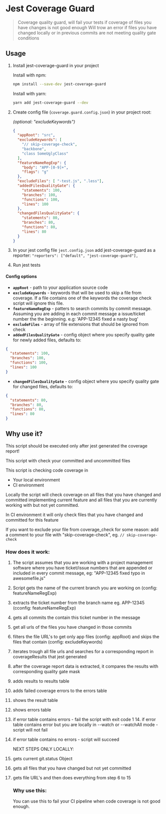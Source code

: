 
# Jest Coverage Guard

> Coverage quality guard, will fail your tests if coverage of files you have changes is not good enough
> Will trow an error if files you have changed locally or in previous commits are not meeting quality gate conditions

## Usage

1. Install jest-coverage-guard in your project

	Install with npm:

	```bash
	npm install --save-dev jest-coverage-guard
	```

	Install with yarn:

	```bash
	yarn add jest-coverage-guard --dev
	```

2. Create config file (`coverage.guard.config.json`) in your project root:

      _(optional: "excludeKeywords")_

    ```json
    {
      "appRoot": "src",
      "excludeKeywords": [
        "// skip-coverage-check",
        "backbone",
        "class SomeUglyClass"
      ],
      "featureNameRegExp": {
        "body": "APP-[0-9]+",
        "flags": "g"
      },
      "excludeFiles": [ "-test.js", ".less"],
      "addedFilesQualityGate": {
        "statements": 100,
        "branches": 100,
        "functions": 100,
        "lines": 100
      },
      "changedFilesQualityGate": {
        "statements": 80,
        "branches": 80,
        "functions": 80,
        "lines": 80
      }
    }
    ```

2. In your jest config file `jest.config.json` add jest-coverage-guard as a reporter:
    `"reporters": ["default", "jest-coverage-guard"],`

4. Run jest tests


#### Config options

* **`appRoot`**  - path to your application source code
* **`excludeKeywords`** - keywords that will be used to skip a file from coverage. If a file contains one of the keywords the coverage check script will ignore this file.
* **`featureNameRegExp`** - patters to search commits by commit message. Assuming you are adding in each commit message a issue/ticket number the the beginning. e.g: 'APP-12345 fixed a nasty bug'
* **`excludeFiles`** - array of file extensions that should be ignored from check
* **`addedFilesQualityGate`** - config object where you specify quality gate for newly added files, defaults to:
```json
{
  "statements": 100,
  "branches": 100,
  "functions": 100,
  "lines": 100
}
```

* **`changedFilesQualityGate`** - config object where you specify quality gate for changed  files, defaults to:
```json
{
  "statements": 80,
  "branches": 80,
  "functions": 80,
  "lines": 80
}
```

## Why use it?

 This script should be executed only after jest generated the coverage report!

 This script with check your committed and uncommitted files

 This script is checking code coverage in
  - Your local environment
  - CI environment

  Locally the script will check coverage on all files that you have changed and committed
  implementing current feature and all files that you are currently working with
  but not yet committed.

  In CI environment it will only check files that you have changed and committed
  for this feature

  If you want to exclude your file from coverage_check for some reason:
  add a comment to your file with "skip-coverage-check", eg. `// skip-coverage-check`

  ### How does it work:

  1. The script assumes that you are working with a project management software where you have ticket/issue
	numbers that are appended or included in every commit message, eg: "APP-12345 fixed typo in awesomefile.js"
  2. Script gets the name of the current branch you are working on (config: featureNameRegExp)
  3. extracts the ticket number from the branch name eg. APP-12345 (cconfig: featureNameRegExp)
  4. gets all commits the contain this ticket number in the message
  5. get all urls of the files you have changed in those commits
  6. filters the file URL's to get only app files (config: appRoot) and skips the files that contain (config: excludeKeywords)
  7. iterates trough all file urls and searches for a corresponding report in coverageResults that jest generated
  8. after the coverage report data is extracted, it compares the results with corresponding quality gate mask
  9. adds results to results table
  10. adds failed coverage errors to the errors table
  11. shows the result table
  12. shows errors table
  13. if error table contains errors - fail the script with exit code 1
	14. if error table contains error but you are locally in --watch or --watchAll mode - script will not fail
  15. if error table contains no errors - script will succeed

  		NEXT STEPS ONLY LOCALLY:
  16. gets current git.status Object
  17. gets all files that you have changed but not yet committed
  18. gets file URL's and then does everything from step 6 to 15

	  ### Why use this:

		You can use this to fail your CI pipeline when code coverage is not good enough.
